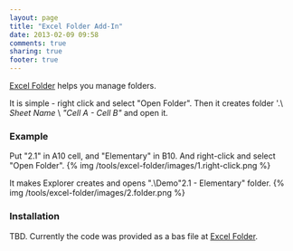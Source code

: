 ```yaml
---
layout: page
title: "Excel Folder Add-In"
date: 2013-02-09 09:58
comments: true
sharing: true
footer: true
---
```


[Excel Folder](https://github.com/hiroina/excel-folder) helps you manage folders.

It is simple - right click and select "Open Folder".  Then it creates folder '.\ _Sheet Name_ \ _"Cell A - Cell B"_ and open it.

### Example
Put "2.1" in A10 cell, and "Elementary" in B10.  And right-click and select "Open Folder".
{% img /tools/excel-folder/images/1.right-click.png %}


It makes Explorer creates and opens ".\Demo\"2.1 - Elementary" folder.
{% img /tools/excel-folder/images/2.folder.png %}


### Installation
TBD.
Currently the code was provided as a bas file at [Excel Folder](https://github.com/hiroina/excel-folder).
